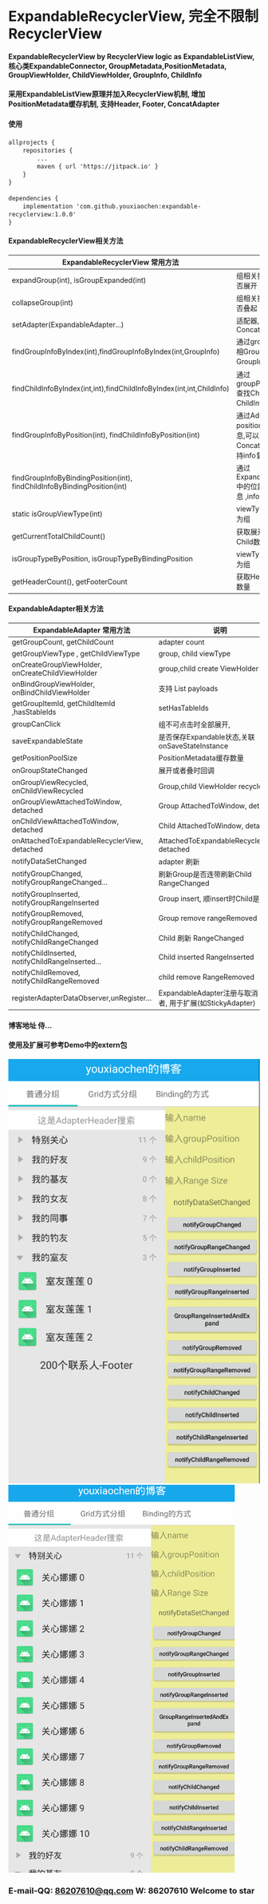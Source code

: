 # ExpandableRecyclerView, 完全不限制RecyclerView
#### ExpandableRecyclerView by RecyclerView logic as ExpandableListView, 核心类ExpandableConnector, GroupMetadata,PositionMetadata, GroupViewHolder, ChildViewHolder, GroupInfo, ChildInfo
#### 采用ExpandableListView原理并加入RecyclerView机制, 增加PositionMetadata缓存机制, 支持Header, Footer, ConcatAdapter

#### 使用
```
allprojects {
    repositories {
        ...
        maven { url 'https://jitpack.io' }
    }  
}

dependencies {
	implementation 'com.github.youxiaochen:expandable-recyclerview:1.0.0'
}
```

#### ExpandableRecyclerView相关方法

| ExpandableRecyclerView 常用方法                                              | 说明                                                 |
|--------------------------------------------------------------------------|----------------------------------------------------|
| expandGroup(int), isGroupExpanded(int)                                   | 组相关操作 展开,  是否展开                                    |
| collapseGroup(int)                                                       | 组相关操作 叠起, 是否叠起                                     |
| setAdapter(ExpandableAdapter...)                                         | 适配器,支持ConcatAdapter                                |
| findGroupInfoByIndex(int),findGroupInfoByIndex(int,GroupInfo)            | 通过groupPos查找相GroupInfo, GroupInfo查找复用              |
| findChildInfoByIndex(int,int),findChildInfoByIndex(int,int,ChildInfo)    | 通过groupPos,childPos查找ChildInfo, ChildInfo复用        |
| findGroupInfoByPosition(int), findChildInfoByPosition(int)               | 通过Adapter position查找相关信息,可以是ConcatAdapter 支持info复用 |
| findGroupInfoByBindingPosition(int), findChildInfoByBindingPosition(int) | 通过ExpandableAdapter中的位置查找相关信息  ,info复用             |
| static isGroupViewType(int)                                              | viewType类型是否为组                                     |
| getCurrentTotalChildCount()                                              | 获取展开的所有Child数量                                     |
| isGroupTypeByPosition, isGroupTypeByBindingPosition                      | viewType类型是否为组                                     |
| getHeaderCount(), getFooterCount                                         | 获取Header,Footer数量                                  |

#### ExpandableAdapter相关方法

| ExpandableAdapter 常用方法                           | 说明                                               |
|--------------------------------------------------|--------------------------------------------------|
| getGroupCount, getChildCount                     | adapter count                                    |
| getGroupViewType , getChildViewType              | group, child viewType                            |
| onCreateGroupViewHolder, onCreateChildViewHolder | group,child create ViewHolder                    |
| onBindGroupViewHolder, onBindChildViewHolder     | 支持 List<Object> payloads                         |
| getGroupItemId, getChildItemId ,hasStableIds     | setHasTableIds                                   |
| groupCanClick                                    | 组不可点击时全部展开,                                      |
| saveExpandableState                              | 是否保存Expandable状态,关联onSaveStateInstance           |
| getPositionPoolSize                              | PositionMetadata缓存数量                             |
| onGroupStateChanged                              | 展开或者叠时回调                                         |
| onGroupViewRecycled,  onChildViewRecycled        | Group,child ViewHolder recycler                  |
| onGroupViewAttachedToWindow,  detached           | Group AttachedToWindow,  detached                |
| onChildViewAttachedToWindow,  detached           | Child AttachedToWindow,  detached                |
| onAttachedToExpandableRecyclerView,  detached    | AttachedToExpandableRecyclerView, detached       |
| notifyDataSetChanged                             | adapter 刷新                                       |
| notifyGroupChanged, notifyGroupRangeChanged...   | 刷新Group是否连带刷新Child     RangeChanged              |
| notifyGroupInserted,  notifyGroupRangeInserted   | Group insert, 顺insert时Child是否展开                  |
| notifyGroupRemoved,  notifyGroupRangeRemoved     | Group remove      rangeRemoved                   |
| notifyChildChanged,  notifyChildRangeChanged     | Child 刷新     RangeChanged                        |
| notifyChildInserted, notifyChildRangeInserted... | Child inserted    RangeInserted                  |
| notifyChildRemoved,  notifyChildRangeRemoved     | child remove      RangeRemoved                   |
| registerAdapterDataObserver,unRegister...        | ExpandableAdapter注册与取消 观察者, 用于扩展(如StickyAdapter) |

#### 博客地址  侍...






#### 使用及扩展可参考Demo中的extern包
![image](image-and-apk/demo0.png)
![image](image-and-apk/demo1.gif)

### E-mail-QQ: 86207610@qq.com  W: 86207610   Welcome to star
